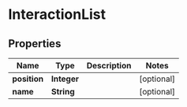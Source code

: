 
# InteractionList

## Properties
Name | Type | Description | Notes
------------ | ------------- | ------------- | -------------
**position** | **Integer** |  |  [optional]
**name** | **String** |  |  [optional]



